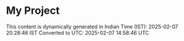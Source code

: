 # My Project

This content is dynamically generated in Indian Time (IST): 2025-02-07 20:28:46 IST
Converted to UTC: 2025-02-07 14:58:46 UTC
